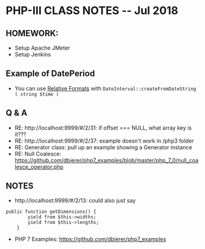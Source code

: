 # PHP-III CLASS NOTES -- Jul 2018

## HOMEWORK:
* Setup Apache JMeter
* Setup Jenkins

## Example of DatePeriod
* You can use [Relative Formats](http://php.net/manual/en/datetime.formats.relative.php)
  with `DateInterval::createFromDateString ( string $time )`

## Q & A
* RE: http://localhost:9999/#/2/31: if offset === NULL, what array key is it???
* RE: http://localhost:9999/#/2/37: example doesn't work in /php3 folder
* RE: Generator class: pull up an example showing a Generator instance
* RE: Null Coalesce: https://github.com/dbierer/php7_examples/blob/master/php_7_0/null_coalesce_operator.php

## NOTES
* http://localhost:9999/#/2/13: could also just say
```
public function getDimensions() {
        yield from $this->widths;
        yield from $this->lengths;
    }
```

* PHP 7 Examples: https://github.com/dbierer/php7_examples

